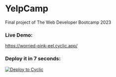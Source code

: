 # YelpCamp

Final project of The Web Developer Bootcamp 2023

### Live Demo:

https://worried-pink-eel.cyclic.app/

### Deploy it in 7 seconds: 

[![Deploy to Cyclic](https://deploy.cyclic.app/button.svg)](https://app.cyclic.sh/#/join/sepTN)

